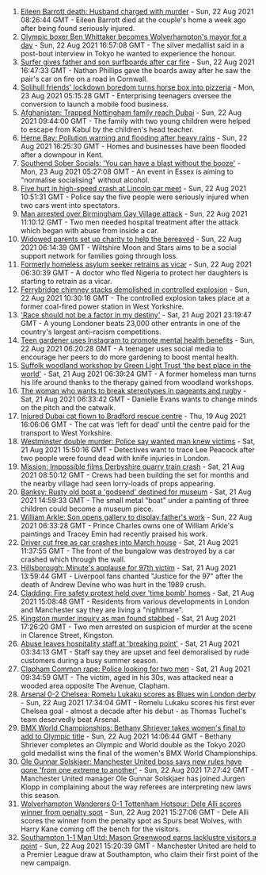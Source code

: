 1. [Eileen Barrott death: Husband charged with murder](https://www.bbc.co.uk/news/uk-england-leeds-58291273) - Sun, 22 Aug 2021 08:26:44 GMT - Eileen Barrott died at the couple's home a week ago after being found seriously injured.
2. [Olympic boxer Ben Whittaker becomes Wolverhampton's mayor for a day](https://www.bbc.co.uk/news/uk-england-birmingham-58299944) - Sun, 22 Aug 2021 16:57:08 GMT - The silver medallist said in a post-bout interview in Tokyo he wanted to experience the honour.
3. [Surfer gives father and son surfboards after car fire](https://www.bbc.co.uk/news/uk-england-cornwall-58299430) - Sun, 22 Aug 2021 16:47:33 GMT - Nathan Phillips gave the boards away after he saw the pair's car on fire on a road in Cornwall.
4. [Solihull friends' lockdown boredom turns horse box into pizzeria](https://www.bbc.co.uk/news/uk-england-birmingham-58283884) - Mon, 23 Aug 2021 05:15:28 GMT - Enterprising teenagers oversee the conversion to launch a mobile food business.
5. [Afghanistan: Trapped Nottingham family reach Dubai](https://www.bbc.co.uk/news/uk-england-nottinghamshire-58293789) - Sun, 22 Aug 2021 09:44:00 GMT - The family with two young children were helped to escape from Kabul by the children's head teacher.
6. [Herne Bay: Pollution warning and flooding after heavy rains](https://www.bbc.co.uk/news/uk-england-kent-58298534) - Sun, 22 Aug 2021 16:25:30 GMT - Homes and businesses have been flooded after a downpour in Kent.
7. [Southend Sober Socials: 'You can have a blast without the booze'](https://www.bbc.co.uk/news/uk-england-essex-58173941) - Mon, 23 Aug 2021 05:27:08 GMT - An event in Essex is aiming to "normalise socialising" without alcohol.
8. [Five hurt in high-speed crash at Lincoln car meet](https://www.bbc.co.uk/news/uk-england-lincolnshire-58297401) - Sun, 22 Aug 2021 10:51:31 GMT - Police say the five people were seriously injured when two cars went into spectators.
9. [Man arrested over Birmingham Gay Village attack](https://www.bbc.co.uk/news/uk-england-birmingham-58297761) - Sun, 22 Aug 2021 11:10:12 GMT - Two men needed hospital treatment after the attack which began with abuse from inside a car.
10. [Widowed parents set up charity to help the bereaved](https://www.bbc.co.uk/news/uk-england-wiltshire-58236883) - Sun, 22 Aug 2021 06:14:39 GMT - Wiltshire Moon and Stars aims to be a social support network for families going through loss.
11. [Formerly homeless asylum seeker retrains as vicar](https://www.bbc.co.uk/news/uk-england-nottinghamshire-58238063) - Sun, 22 Aug 2021 06:30:39 GMT - A doctor who fled Nigeria to protect her daughters is starting to retrain as a vicar.
12. [Ferrybridge chimney stacks demolished in controlled explosion](https://www.bbc.co.uk/news/uk-england-leeds-58297602) - Sun, 22 Aug 2021 10:30:16 GMT - The controlled explosion takes place at a former coal-fired power station in West Yorkshire.
13. ['Race should not be a factor in my destiny'](https://www.bbc.co.uk/news/uk-england-london-58283709) - Sat, 21 Aug 2021 23:19:47 GMT - A young Londoner beats 23,000 other entrants in one of the country's largest anti-racism competitions.
14. [Teen gardener uses Instagram to promote mental health benefits](https://www.bbc.co.uk/news/uk-england-cambridgeshire-58234738) - Sun, 22 Aug 2021 06:20:28 GMT - A teenager uses social media to encourage her peers to do more gardening to boost mental health.
15. [Suffolk woodland workshop by Green Light Trust 'the best place in the world'](https://www.bbc.co.uk/news/uk-england-suffolk-58270365) - Sat, 21 Aug 2021 06:39:24 GMT - A former homeless man turns his life around thanks to the therapy gained from woodland workshops.
16. [The woman who wants to break stereotypes in pageants and rugby](https://www.bbc.co.uk/news/uk-england-sussex-58261882) - Sat, 21 Aug 2021 06:33:42 GMT - Danielle Evans wants to change minds on the pitch and the catwalk.
17. [Injured Dubai cat flown to Bradford rescue centre](https://www.bbc.co.uk/news/uk-england-leeds-58273901) - Thu, 19 Aug 2021 16:06:06 GMT - The cat was ‘left for dead’ until the centre paid for the transport to West Yorkshire.
18. [Westminster double murder: Police say wanted man knew victims](https://www.bbc.co.uk/news/uk-england-london-58282070) - Sat, 21 Aug 2021 15:50:16 GMT - Detectives want to trace Lee Peacock after two people were found dead with knife injuries in London.
19. [Mission: Impossible films Derbyshire quarry train crash](https://www.bbc.co.uk/news/entertainment-arts-58271871) - Sat, 21 Aug 2021 08:50:12 GMT - Crews had been building the set for months and the nearby village had seen lorry-loads of props appearing.
20. [Banksy: Rusty old boat a 'godsend' destined for museum](https://www.bbc.co.uk/news/uk-england-suffolk-58292229) - Sat, 21 Aug 2021 14:59:33 GMT - The small metal "boat" under a painting of three children could become a museum piece.
21. [William Arkle: Son opens gallery to display father's work](https://www.bbc.co.uk/news/uk-england-bristol-58284189) - Sun, 22 Aug 2021 06:33:28 GMT - Prince Charles owns one of William Arkle's paintings and Tracey Emin had recently praised his work.
22. [Driver cut free as car crashes into March house](https://www.bbc.co.uk/news/uk-england-cambridgeshire-58291853) - Sat, 21 Aug 2021 11:37:55 GMT - The front of the bungalow was destroyed by a car crashed which through the wall.
23. [Hillsborough: Minute's applause for 97th victim](https://www.bbc.co.uk/news/uk-england-merseyside-58292306) - Sat, 21 Aug 2021 13:59:44 GMT - Liverpool fans chanted "Justice for the 97" after the death of Andrew Devine who was hurt in the 1989 crush.
24. [Cladding: Fire safety protest held over 'time bomb' homes](https://www.bbc.co.uk/news/uk-england-58273254) - Sat, 21 Aug 2021 15:08:48 GMT - Residents from various developments in London and Manchester say they are living a "nightmare".
25. [Kingston murder inquiry as man found stabbed](https://www.bbc.co.uk/news/uk-england-london-58282073) - Sat, 21 Aug 2021 17:26:20 GMT - Two men arrested on suspicion of murder at the scene in Clarence Street, Kingston.
26. [Abuse leaves hospitality staff at 'breaking point'](https://www.bbc.co.uk/news/uk-england-cornwall-58149364) - Sat, 21 Aug 2021 03:34:13 GMT - Staff say they are upset and feel demoralised by rude customers during a busy summer season.
27. [Clapham Common rape: Police looking for two men](https://www.bbc.co.uk/news/uk-england-london-58282071) - Sat, 21 Aug 2021 09:34:59 GMT - The victim, aged in his 30s, was attacked near a wooded area opposite The Avenue, Clapham.
28. [Arsenal 0-2 Chelsea: Romelu Lukaku scores as Blues win London derby](https://www.bbc.co.uk/sport/football/58193457) - Sun, 22 Aug 2021 17:34:04 GMT - Romelu Lukaku scores his first ever Chelsea goal - almost a decade after his debut - as Thomas Tuchel's team deservedly beat Arsenal.
29. [BMX World Championships: Bethany Shriever takes women's final to add to Olympic title](https://www.bbc.co.uk/sport/cycling/58298865) - Sun, 22 Aug 2021 14:06:44 GMT - Bethany Shriever completes an Olympic and World double as the Tokyo 2020 gold medallist wins the final of the women's BMX World Championships.
30. [Ole Gunnar Solskjaer: Manchester United boss says new rules have gone 'from one extreme to another'](https://www.bbc.co.uk/sport/football/58300075) - Sun, 22 Aug 2021 17:27:42 GMT - Manchester United manager Ole Gunnar Solskjaer has joined Jurgen Klopp in complaining about the way referees are interpreting new laws this season.
31. [Wolverhampton Wanderers 0-1 Tottenham Hotspur: Dele Alli scores winner from penalty spot](https://www.bbc.co.uk/sport/football/58193450) - Sun, 22 Aug 2021 15:27:06 GMT - Dele Alli scores the winner from the penalty spot as Spurs beat Wolves, with Harry Kane coming off the bench for the visitors.
32. [Southampton 1-1 Man Utd: Mason Greenwood earns lacklustre visitors a point](https://www.bbc.co.uk/sport/football/58193443) - Sun, 22 Aug 2021 15:20:39 GMT - Manchester United are held to a Premier League draw at Southampton, who claim their first point of the new campaign.
